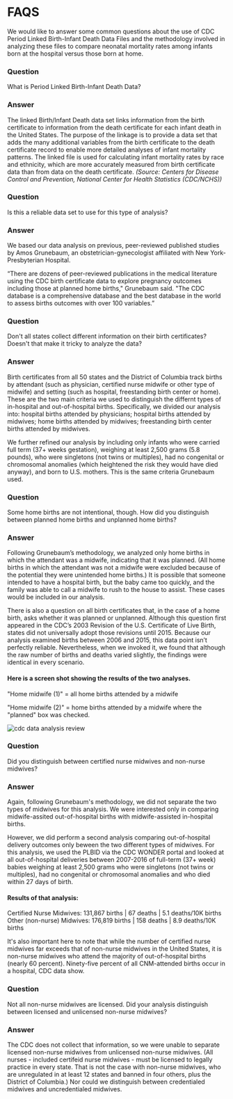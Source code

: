 # FAQS

We would like to answer some common questions about the use of CDC Period Linked Birth-Infant Death Data Files and the methodology involved in analyzing these files to compare neonatal mortality rates among infants born at the hospital versus those born at home.

### Question
What is Period Linked Birth-Infant Death Data?

### Answer
The linked Birth/Infant Death data set links information from the birth certificate to information from the death certificate for each infant death in the United States. The purpose of the linkage is to provide a data set that adds the many additional variables from the birth certificate to the death certificate record to enable more detailed analyses of infant mortality patterns. The linked file is used for calculating infant mortality rates by race and ethnicity, which are more accurately measured from birth certificate data than from data on the death certificate. *(Source: Centers for Disease Control and Prevention, National Center for Health Statistics (CDC/NCHS))*

### Question
Is this a reliable data set to use for this type of analysis?

### Answer
We based our data analysis on previous, peer-reviewed published studies by Amos Grunebaum, an obstetrician-gynecologist affiliated with New York-Presbyterian Hospital. 

“There are dozens of peer-reviewed publications in the medical literature using the CDC birth certificate data to explore pregnancy outcomes including those at planned home births," Grunebaum said. "The CDC database is a comprehensive database and the best database in the world to assess births outcomes with over 100 variables.”

### Question
Don't all states collect different information on their birth certificates? Doesn't that make it tricky to analyze the data?

### Answer
Birth certificates from all 50 states and the District of Columbia track births by attendant (such as physician, certified nurse midwife or other type of midwife) and setting (such as hospital, freestanding birth center or home). These are the two main criteria we used to distinguish the differnt types of in-hospital and out-of-hospital births. Specifically, we divided our analysis into: hospital births attended by physicians; hospital births attended by midwives; home births attended by midwives; freestanding birth center births attended by midwives.

We further refined our analysis by including only infants who were carried full term (37+ weeks gestation), weighing at least 2,500 grams (5.8 pounds), who were singletons (not twins or multiples), had no congenital or chromosomal anomalies (which heightened the risk they would have died anyway), and born to U.S. mothers. This is the same criteria Grunebaum used.

### Question
Some home births are not intentional, though. How did you distinguish between planned home births and unplanned home births? 

### Answer
Following Grunebaum’s methodology, we analyzed only home births in which the attendant was a midwife, indicating that it was planned. (All home births in which the attendant was not a midwife were excluded because of the potential they were unintended home births.) It is possible that someone intended to have a hospital birth, but the baby came too quickly, and the family was able to call a midwife to rush to the house to assist. These cases would be included in our analysis. 

There is also a question on all birth certificates that, in the case of a home birth, asks whether it was planned or unplanned. Although this question first appeared in the CDC’s 2003 Revision of the U.S. Certificate of Live Birth, states did not universally adopt those revisions until 2015. Because our analysis examined births between 2006 and 2015, this data point isn’t perfectly reliable. Nevertheless, when we invoked it, we found that although the raw number of births and deaths varied slightly, the findings were identical in every scenario.

#### Here is a screen shot showing the results of the two analyses.
"Home midwife (1)" = all home births attended by a midwife

"Home midwife (2)" = home births attended by a midwife where the "planned" box was checked.

![cdc data analysis review](https://user-images.githubusercontent.com/13999863/50016954-aac5c600-ff98-11e8-8a95-81269a39f4c7.JPG)

### Question 
Did you distinguish between certified nurse midwives and non-nurse midwives?

### Answer
Again, following Grunebaum's methodology, we did not separate the two types of midwives for this analysis. We were interested only in comparing midwife-assited out-of-hospital births with midwife-assisted in-hospital births. 

However, we did perform a second analysis comparing out-of-hospital delivery outcomes only beween the two different types of midwives. For this analysis, we used the PLBID via the CDC WONDER portal and looked at all out-of-hospital deliveries between 2007-2016 of full-term (37+ week) babies weighing at least 2,500 grams who were singletons (not twins or multiples), had no congenital or chromosomal anomalies and who died within 27 days of birth. 

#### Results of that analysis:
Certified Nurse Midwives: 131,867 births | 67 deaths | 5.1 deaths/10K births
Other (non-nurse) Midwives: 176,819 births | 158 deaths | 8.9 deaths/10K births

It's also important here to note that while the number of certified nurse midwives far exceeds that of non-nurse midwives in the United States, it is non-nurse midwives who attend the majority of out-of-hospital births (nearly 60 percent). Ninety-five percent of all CNM-attended births occur in a hospital, CDC data show.

### Question 
Not all non-nurse midwives are licensed. Did your analysis distinguish between licensed and unlicensed non-nurse midwives? 

### Answer
The CDC does not collect that information, so we were unable to separate licensed non-nurse midwives from unlicensed non-nurse midwives. (All nurses - included certifeid nurse midwives - must be licensed to legally practice in every state. That is not the case with non-nurse midwives, who are unregulated in at least 12 states and banned in four others, plus the District of Columbia.) Nor could we distinguish between credentialed midwives and uncredentialed midwives. 
